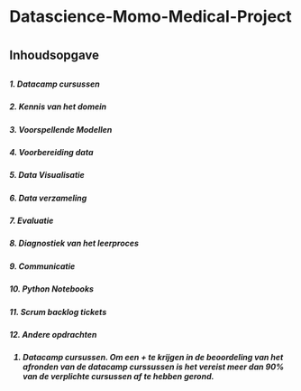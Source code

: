 # <h1> Datascience-Momo-Medical-Project <h1>


<h2> Inhoudsopgave <h2>
  <h5> 1. Datacamp cursussen <h5>
  <h5> 2. Kennis van het domein <h5>	
  <h5> 3. Voorspellende Modellen <h5>
  <h5> 4. Voorbereiding data <h5>
  <h5> 5. Data Visualisatie <h5>	
  <h5> 6. Data verzameling <h5>	
  <h5> 7. Evaluatie <h5>	
  <h5> 8. Diagnostiek van het leerproces <h5>
  <h5> 9. Communicatie <h5>
  <h5> 10. Python Notebooks <h5>	
  <h5> 11. Scrum backlog tickets <h5>
  <h5> 12. Andere opdrachten <h5>


1. Datacamp cursussen.
Om een + te krijgen in de beoordeling van het afronden van de datacamp curssussen is het vereist meer dan 90% van de verplichte cursussen af te hebben gerond.
